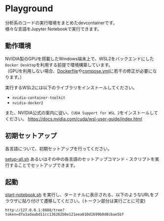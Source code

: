 # Playground

分析系のコードの実行環境をまとめたdevcontainerです。  
様々な言語をJupyter Notebookで実行できます。

## 動作環境

NVIDIA製のGPUを搭載したWindows端末上で、WSL2をバックエンドにした`Docker Desktop`を利用する前提で環境構築しています。  
（GPUを利用しない場合、[Dockerfile](.devcontainer/Dockerfile)や[compose.yml](.devcontainer/compose.yml)に若干の修正が必要になります。）

実行するWSL2には以下のライブラリをインストールしてください。

* `nvidia-container-toolkit`
* `nvidia-docker2`

また、NVIDIA公式の案内に従い、`CUDA Support for WSL 2`をインストールしてください。
https://docs.nvidia.com/cuda/wsl-user-guide/index.html

## 初期セットアップ

各言語について、初期セットアップを行ってください。

[setup-all.sh](setup/setup-all.sh) あるいはその中の各言語のセットアップコマンド・スクリプトを実行することでセットアップできます。

## 起動

[start-notebook.sh](start-notebook.sh) を実行し、ターミナルに表示される、以下のようなURLをブラウザに貼り付けて遷移してください。(トークン部分は実行ごとに可変)

```
http://127.0.0.1:8888/tree?token=d7a1adaabd11cc136262b0e121eea810d1699b0d8cbae5bf
```
